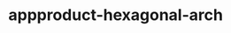  # appproduct-hexagonal-arch                 
            
         
                    
   
          
         
         
         
 
  
  
